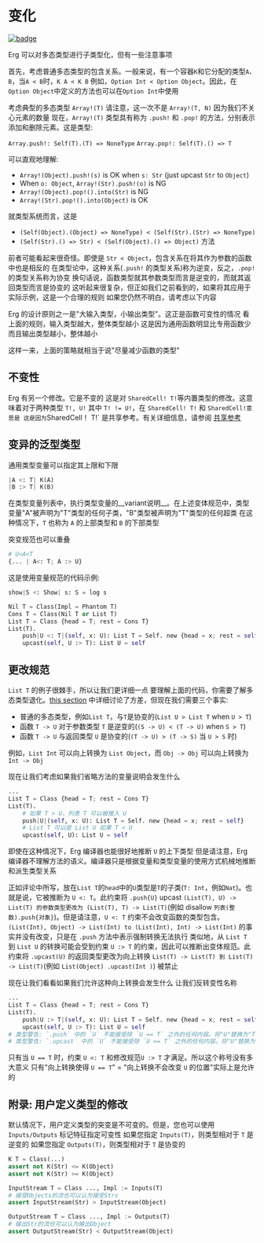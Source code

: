 # 变化

[![badge](https://img.shields.io/endpoint.svg?url=https%3A%2F%2Fgezf7g7pd5.execute-api.ap-northeast-1.amazonaws.com%2Fdefault%2Fsource_up_to_date%3Fowner%3Derg-lang%26repos%3Derg%26ref%3Dmain%26path%3Ddoc/EN/syntax/type/advanced/variance.md%26commit_hash%3D06f8edc9e2c0cee34f6396fd7c64ec834ffb5352)](https://gezf7g7pd5.execute-api.ap-northeast-1.amazonaws.com/default/source_up_to_date?owner=erg-lang&repos=erg&ref=main&path=doc/EN/syntax/type/advanced/variance.md&commit_hash=06f8edc9e2c0cee34f6396fd7c64ec834ffb5352)

Erg 可以对多态类型进行子类型化，但有一些注意事项

首先，考虑普通多态类型的包含关系。一般来说，有一个容器`K`和它分配的类型`A，B`，当`A < B`时，`K A < K B`
例如，`Option Int < Option Object`。因此，在`Option Object`中定义的方法也可以在`Option Int`中使用

考虑典型的多态类型 `Array!(T)`
请注意，这一次不是 `Array!(T, N)` 因为我们不关心元素的数量
现在，`Array!(T)` 类型具有称为 `.push!` 和 `.pop!` 的方法，分别表示添加和删除元素。这是类型: 

`Array.push!: Self(T).(T) => NoneType`
`Array.pop!: Self(T).() => T`

可以直观地理解:

* `Array!(Object).push!(s)` is OK when `s: Str` (just upcast `Str` to `Object`)
* When `o: Object`, `Array!(Str).push!(o)` is NG
* `Array!(Object).pop!().into(Str)` is NG
* `Array!(Str).pop!().into(Object)` is OK

就类型系统而言，这是

* `(Self(Object).(Object) => NoneType) < (Self(Str).(Str) => NoneType)`
* `(Self(Str).() => Str) < (Self(Object).() => Object)`
方法

前者可能看起来很奇怪。即使是 `Str < Object`，包含关系在将其作为参数的函数中也是相反的
在类型论中，这种关系(`.push!` 的类型关系)称为逆变，反之，`.pop!` 的类型关系称为协变
换句话说，函数类型就其参数类型而言是逆变的，而就其返回类型而言是协变的
这听起来很复杂，但正如我们之前看到的，如果将其应用于实际示例，这是一个合理的规则
如果您仍然不明白，请考虑以下内容

Erg 的设计原则之一是"大输入类型，小输出类型"。这正是函数可变性的情况
看上面的规则，输入类型越大，整体类型越小
这是因为通用函数明显比专用函数少
而且输出类型越小，整体越小

这样一来，上面的策略就相当于说"尽量减少函数的类型"

## 不变性

Erg 有另一个修改。它是不变的
这是对 `SharedCell! T!`等内置类型的修改。这意味着对于两种类型 `T!, U!` 其中 `T! != U!`，在 `SharedCell! T!` 和 `SharedCell!意思是
这是因为`SharedCell！ T!` 是共享参考。有关详细信息，请参阅 [共享参考](shared.md)

## 变异的泛型类型

通用类型变量可以指定其上限和下限

```python
|A <: T| K(A)
|B :> T| K(B)
```

在类型变量列表中，执行类型变量的__variant说明__。在上述变体规范中，类型变量"A"被声明为"T"类型的任何子类，"B"类型被声明为"T"类型的任何超类
在这种情况下，`T` 也称为 `A` 的上部类型和 `B` 的下部类型

突变规范也可以重叠

```python
# U<A<T
{... | A<: T; A :> U}
```

这是使用变量规范的代码示例: 

```python
show|S <: Show| s: S = log s

Nil T = Class(Impl = Phantom T)
Cons T = Class(Nil T or List T)
List T = Class {head = T; rest = Cons T}
List(T).
    push|U <: T|(self, x: U): List T = Self. new {head = x; rest = self}
    upcast(self, U :> T): List U = self
```

## 更改规范

`List T` 的例子很棘手，所以让我们更详细一点
要理解上面的代码，你需要了解多态类型退化。[this section](./variance.md) 中详细讨论了方差，但现在我们需要三个事实: 

* 普通的多态类型，例如`List T`，与`T`是协变的(`List U > List T` when `U > T`)
* 函数 `T -> U` 对于参数类型 `T` 是逆变的(`(S -> U) < (T -> U)` when `S > T`)
* 函数 `T -> U` 与返回类型 `U` 是协变的(`(T -> U) > (T -> S)` 当 `U > S` 时)

例如，`List Int` 可以向上转换为 `List Object`，而 `Obj -> Obj` 可以向上转换为 `Int -> Obj`

现在让我们考虑如果我们省略方法的变量说明会发生什么

```python
...
List T = Class {head = T; rest = Cons T}
List(T).
    # 如果 T > U，列表 T 可以被推入 U
    push|U|(self, x: U): List T = Self. new {head = x; rest = self}
    # List T 可以是 List U 如果 T < U
    upcast(self, U): List U = self
```

即使在这种情况下，Erg 编译器也能很好地推断 `U` 的上下类型
但是请注意，Erg 编译器不理解方法的语义。编译器只是根据变量和类型变量的使用方式机械地推断和派生类型关系

正如评论中所写，放在`List T`的`head`中的`U`类型是`T`的子类(`T: Int`，例如`Nat`)。也就是说，它被推断为 `U <: T`。此约束将 `.push{U}` upcast `(List(T), U) -> List(T) 的参数类型更改为 (List(T), T) -> List(T)`(例如 disallow `列表(整数).push{对象}`)。但是请注意，`U <: T` 约束不会改变函数的类型包含。`(List(Int), Object) -> List(Int) to (List(Int), Int) -> List(Int)` 的事实并没有改变，只是在 `.push` 方法中表示强制转换无法执行
类似地，从 `List T` 到​​ `List U` 的转换可能会受到约束 `U :> T` 的约束，因此可以推断出变体规范。此约束将 `.upcast(U)` 的返回类型更改为向上转换 `List(T) -> List(T) 到 List(T) -> List(T)`(例如 `List(Object) .upcast(Int )`) 被禁止

现在让我们看看如果我们允许这种向上转换会发生什么
让我们反转变性名称

```python
...
List T = Class {head = T; rest = Cons T}
List(T).
    push|U :> T|(self, x: U): List T = Self. new {head = x; rest = self}
    upcast(self, U :> T): List U = self
# 类型警告: `.push` 中的 `U` 不能接受除 `U == T` 之外的任何内容。将"U"替换为"T"
# 类型警告: `.upcast` 中的 `U` 不能接受除 `U == T` 之外的任何内容。将"U"替换为"T"
```

只有当 `U == T` 时，约束 `U <: T` 和修改规范`U :> T` 才满足。所以这个称号没有多大意义
只有"向上转换使得 `U == T`" = "向上转换不会改变 `U` 的位置"实际上是允许的

## 附录: 用户定义类型的修改

默认情况下，用户定义类型的突变是不可变的。但是，您也可以使用 `Inputs/Outputs` 标记特征指定可变性
如果您指定 `Inputs(T)`，则类型相对于 `T` 是逆变的
如果您指定 `Outputs(T)`，则类型相对于 `T` 是协变的

```python
K T = Class(...)
assert not K(Str) <= K(Object)
assert not K(Str) >= K(Object)

InputStream T = Class ..., Impl := Inputs(T)
# 接受Objects的流也可以认为接受Strs
assert InputStream(Str) > InputStream(Object)

OutputStream T = Class ..., Impl := Outputs(T)
# 输出Str的流也可以认为输出Object
assert OutputStream(Str) < OutputStream(Object)
```